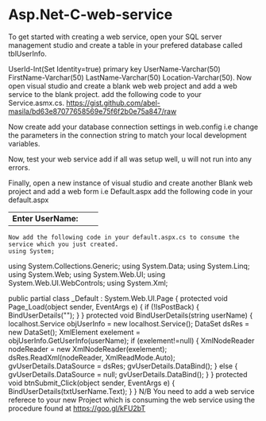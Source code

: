 # Asp.Net-C-web-service
To get started with creating a web service, open your SQL server management studio and create a table in your prefered database called tblUserInfo.

UserId-Int(Set Identity=true) primary key
UserName-Varchar(50)
FirstName-Varchar(50)
LastName-Varchar(50)
Location-Varchar(50).
Now open visual studio and create a blank web web project and add a web service to the blank project.
add the following code to your Service.asmx.cs.
https://gist.github.com/abel-masila/bd63e87077658569e75f6f2b0e75a847/raw

Now create add your database connection settings in web.config i.e
<connectionStrings>
<add name="dbconnection"  connectionString="Data Source=DESKTOP-ADMIN;Initial Catalog='UserInfo';Integrated Security=True"/>
</connectionStrings>
change the parameters in the connection string to match your local development variables.

Now, test your web service add if all was setup well, u will not run into any errors.

Finally, open a new instance of visual studio and create another Blank web project and add a web form i.e Default.aspx
add the following code in your default.aspx
<form id="form1" runat="server">
    <div>
        <table>
            <tr>
                <td>
                    <b>Enter UserName:</b>
                </td>
                <td>
                    <asp:TextBox ID="txtUserName" runat="server"></asp:TextBox>
                </td>
                <td>
                    <asp:Button ID="btnSubmit" runat="server" Text="Submit" OnClick="btnSubmit_Click" />
                </td>
            </tr>
        </table>
</div>
        <div>
            <asp:GridView ID="gvUserDetails" runat="server" EmptyDataText="No Record Found">
                <RowStyle BackColor="#EFF3FB" />
                <FooterStyle BackColor="#507CD1" Font-Bold="True" ForeColor="White" />
                <PagerStyle BackColor="#2461BF" ForeColor="White" HorizontalAlign="Center" />
                <HeaderStyle BackColor="#507CD1" Font-Bold="True" ForeColor="White" />
                <AlternatingRowStyle BackColor="White" />
            </asp:GridView>
        </div>
    </form>
    
    Now add the following code in your default.aspx.cs to consume the service which you just created.
    using System;
using System.Collections.Generic;
using System.Data;
using System.Linq;
using System.Web;
using System.Web.UI;
using System.Web.UI.WebControls;
using System.Xml;

public partial class _Default : System.Web.UI.Page
{
    protected void Page_Load(object sender, EventArgs e)
    {
        if (!IsPostBack)
        {
            BindUserDetails("");
        }
    }
    protected void BindUserDetails(string userName)
    {
        localhost.Service objUserInfo = new localhost.Service();
        DataSet dsRes = new DataSet();
        XmlElement exelement = objUserInfo.GetUserInfo(userName);
        if (exelement!=null)
        {
            XmlNodeReader nodeReader = new XmlNodeReader(exelement);
            dsRes.ReadXml(nodeReader, XmlReadMode.Auto);
            gvUserDetails.DataSource = dsRes;
            gvUserDetails.DataBind();
        }
        else
        {
            gvUserDetails.DataSource = null;
            gvUserDetails.DataBind(); 
        }
    }
    protected void btnSubmit_Click(object sender, EventArgs e)
    {
        BindUserDetails(txtUserName.Text);
    }
}
N/B
You need to add a web service referece to your new Project which is consuming the web service using the procedure found at https://goo.gl/kFU2bT

